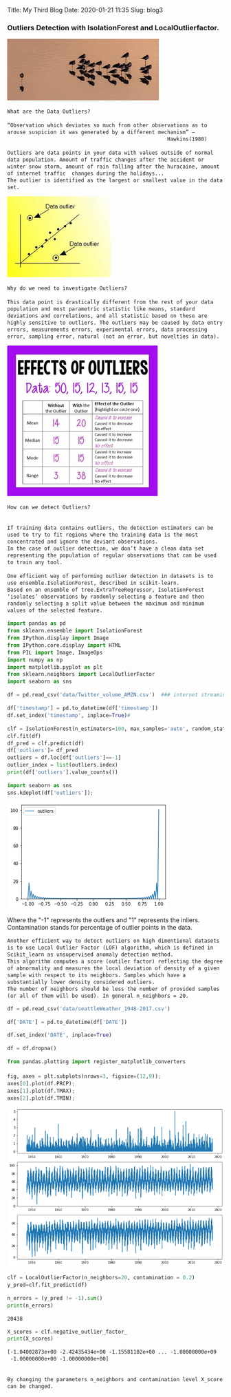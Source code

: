 Title: My Third Blog
Date: 2020-01-21 11:35
Slug: blog3

### Outliers Detection with IsolationForest and LocalOutlierfactor.

![title](images/outliers_top.png)

    What are the Data Outliers?

    “Observation which deviates so much from other observations as to arouse suspicion it was generated by a different mechanism” — 
                                                        Hawkins(1980)
    
    Outliers are data points in your data with values outside of normal data population. Amount of traffic changes after the accident or winter snow storm, amount of rain falling after the huracaine, amount of internet traffic  changes during the holidays...
    The outlier is identified as the largest or smallest value in the data set. 
    


![title](images/outlier3.png)

    Why do we need to investigate Outliers?

    This data point is drastically different from the rest of your data population and most parametric statistic like means, standard deviations and correlations, and all statistic based on these are highly sensitive to outliers. The outliers may be caused by data entry errors, measurements errors, experimental errors, data processing error, sampling error, natural (not an error, but novelties in data).

![title](images/effect_outliers.jpg)

    How can we detect Outliers?

    
    If training data contains outliers, the detection estimators can be used to try to fit regions where the training data is the most concentrated and ignore the deviant observations.
    In the case of outlier detection, we don’t have a clean data set representing the population of regular observations that can be used to train any tool.
    
    One efficient way of performing outlier detection in datasets is to use ensemble.IsolationForest, described in scikit-learn. 
    Based on an ensemble of tree.ExtraTreeRegressor, IsolationForest ‘isolates’ observations by randomly selecting a feature and then randomly selecting a split value between the maximum and minimum values of the selected feature.


```python
import pandas as pd
from sklearn.ensemble import IsolationForest
from IPython.display import Image
from IPython.core.display import HTML
from PIL import Image, ImageOps
import numpy as np
import matplotlib.pyplot as plt
from sklearn.neighbors import LocalOutlierFactor
import seaborn as sns

```


```python
df = pd.read_csv('data/Twitter_volume_AMZN.csv')  ### internet streaming data
```


```python
df['timestamp'] = pd.to_datetime(df['timestamp'])
df.set_index('timestamp', inplace=True)#
```


```python
clf = IsolationForest(n_estimators=100, max_samples='auto', random_state= 42, contamination=.05)
clf.fit(df)
df_pred = clf.predict(df)
df['outliers']= df_pred
outliers = df.loc[df['outliers']==-1]
outlier_index = list(outliers.index)
print(df['outliers'].value_counts())
```


```python
import seaborn as sns
sns.kdeplot(df['outliers']);
```

![title](images/fig.png)

Where the "-1" represents the outliers and "1" represents the inliers. Contamination stands for percentage of outlier points in the data.

    Another efficient way to detect outliers on high dimentional datasets is to use Local Outlier Factor (LOF) algorithm, which is defined in Scikit_learn as unsupervised anomaly detection method. 
    This algorithm computes a score (outiler factor) reflecting the degree of abnormality and measures the local deviation of density of a given sample with respect to its neighbors. Samples which have a substantially lower density considered outliers.
    The number of neighbors should be less the number of provided samples (or all of them will be used). In general n_neighbors = 20.


```python
df = pd.read_csv('data/seattleWeather_1948-2017.csv')
```


```python
df['DATE'] = pd.to_datetime(df['DATE'])
```


```python
df.set_index('DATE', inplace=True) 
```


```python
df = df.dropna()
```


```python
from pandas.plotting import register_matplotlib_converters

fig, axes = plt.subplots(nrows=3, figsize=(12,9));
axes[0].plot(df.PRCP);
axes[1].plot(df.TMAX);
axes[2].plot(df.TMIN);
```

![title](images/fig1.png)


```python
clf = LocalOutlierFactor(n_neighbors=20, contamination = 0.2)
y_pred=clf.fit_predict(df)

```


```python
n_errors = (y_pred != -1).sum()
print(n_errors)
```

    20438
    


```python
X_scores = clf.negative_outlier_factor_
print(X_scores)
```

    [-1.04002873e+00 -2.42435434e+00 -1.15581102e+00 ... -1.00000000e+09
     -1.00000000e+00 -1.00000000e+00]
    

    By changing the parameters n_neighbors and contamination level X_score can be changed.
